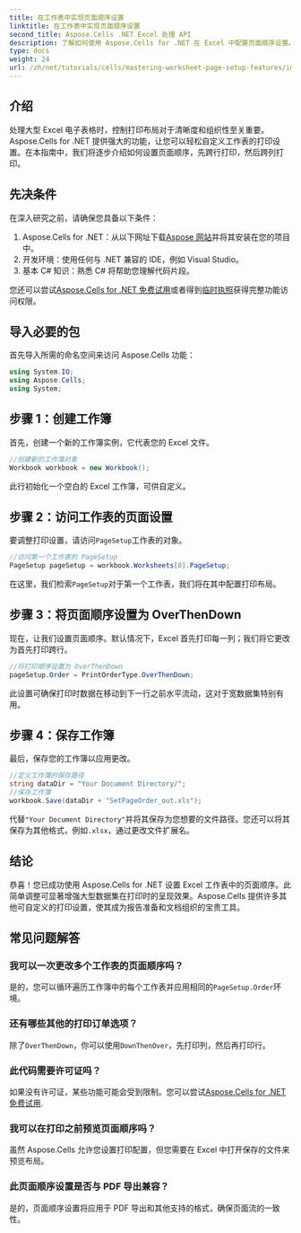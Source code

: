 ```yaml
---
title: 在工作表中实现页面顺序设置
linktitle: 在工作表中实现页面顺序设置
second_title: Aspose.Cells .NET Excel 处理 API
description: 了解如何使用 Aspose.Cells for .NET 在 Excel 中配置页面顺序设置。本分步指南演示了如何先跨行打印，然后跨列打印，确保您的大型电子表格整齐地显示在纸上。
type: docs
weight: 24
url: /zh/net/tutorials/cells/mastering-worksheet-page-setup-features/implement-page-order-settings/
---
```

## 介绍

处理大型 Excel 电子表格时，控制打印布局对于清晰度和组织性至关重要。Aspose.Cells for .NET 提供强大的功能，让您可以轻松自定义工作表的打印设置。在本指南中，我们将逐步介绍如何设置页面顺序，先跨行打印，然后跨列打印。

## 先决条件

在深入研究之前，请确保您具备以下条件：

1. Aspose.Cells for .NET：从以下网址下载[Aspose 网站](https://releases.aspose.com/cells/net/)并将其安装在您的项目中。
2. 开发环境：使用任何与 .NET 兼容的 IDE，例如 Visual Studio。
3. 基本 C# 知识：熟悉 C# 将帮助您理解代码片段。

您还可以尝试[Aspose.Cells for .NET 免费试用](https://releases.aspose.com/)或者得到[临时执照](https://purchase.aspose.com/temporary-license/)获得完整功能访问权限。

## 导入必要的包

首先导入所需的命名空间来访问 Aspose.Cells 功能：

```csharp
using System.IO;
using Aspose.Cells;
using System;
```

## 步骤 1：创建工作簿

首先，创建一个新的工作簿实例，它代表您的 Excel 文件。

```csharp
//创建新的工作簿对象
Workbook workbook = new Workbook();
```

此行初始化一个空白的 Excel 工作簿，可供自定义。

## 步骤 2：访问工作表的页面设置

要调整打印设置，请访问`PageSetup`工作表的对象。

```csharp
//访问第一个工作表的 PageSetup
PageSetup pageSetup = workbook.Worksheets[0].PageSetup;
```

在这里，我们检索`PageSetup`对于第一个工作表，我们将在其中配置打印布局。

## 步骤 3：将页面顺序设置为 OverThenDown

现在，让我们设置页面顺序。默认情况下，Excel 首先打印每一列；我们将它更改为首先打印跨行。

```csharp
//将打印顺序设置为 OverThenDown
pageSetup.Order = PrintOrderType.OverThenDown;
```

此设置可确保打印时数据在移动到下一行之前水平流动，这对于宽数据集特别有用。

## 步骤 4：保存工作簿

最后，保存您的工作簿以应用更改。

```csharp
//定义工作簿的保存路径
string dataDir = "Your Document Directory/";
//保存工作簿
workbook.Save(dataDir + "SetPageOrder_out.xls");
```

代替`"Your Document Directory"`并将其保存为您想要的文件路径。您还可以将其保存为其他格式，例如`.xlsx`，通过更改文件扩展名。

## 结论

恭喜！您已成功使用 Aspose.Cells for .NET 设置 Excel 工作表中的页面顺序。此简单调整可显著增强大型数据集在打印时的呈现效果。Aspose.Cells 提供许多其他可自定义的打印设置，使其成为报告准备和文档组织的宝贵工具。

## 常见问题解答

### 我可以一次更改多个工作表的页面顺序吗？

是的，您可以循环遍历工作簿中的每个工作表并应用相同的`PageSetup.Order`环境。

### 还有哪些其他的打印订单选项？

除了`OverThenDown`，你可以使用`DownThenOver`，先打印列，然后再打印行。

### 此代码需要许可证吗？

如果没有许可证，某些功能可能会受到限制。您可以尝试[Aspose.Cells for .NET 免费试用](https://releases.aspose.com/).

### 我可以在打印之前预览页面顺序吗？

虽然 Aspose.Cells 允许您设置打印配置，但您需要在 Excel 中打开保存的文件来预览布局。

### 此页面顺序设置是否与 PDF 导出兼容？

是的，页面顺序设置将应用于 PDF 导出和其他支持的格式，确保页面流的一致性。